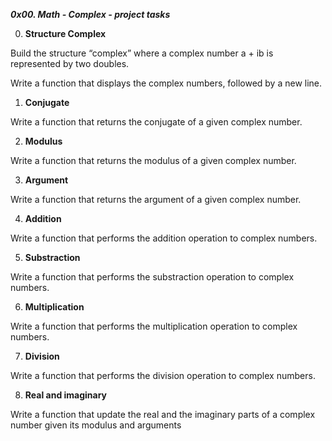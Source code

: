 ***0x00. Math - Complex - project tasks***

0. **Structure Complex**

Build the structure “complex” where a complex number a + ib is represented by two doubles.

Write a function that displays the complex numbers, followed by a new line.

1. **Conjugate**

Write a function that returns the conjugate of a given complex number.

2. **Modulus**

Write a function that returns the modulus of a given complex number.

3. **Argument**

Write a function that returns the argument of a given complex number.

4. **Addition**

Write a function that performs the addition operation to complex numbers.

5. **Substraction**

Write a function that performs the substraction operation to complex numbers.

6. **Multiplication**

Write a function that performs the multiplication operation to complex numbers.

7. **Division**

Write a function that performs the division operation to complex numbers.

8. **Real and imaginary**

Write a function that update the real and the imaginary parts of a complex number given its modulus and arguments
